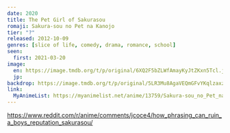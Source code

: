 ```yaml
---
date: 2020
title: The Pet Girl of Sakurasou
romaji: Sakura-sou no Pet na Kanojo
tier: "?"
released: 2012-10-09
genres: [slice of life, comedy, drama, romance, school]
seen:
  first: 2021-03-20
image:
  en: https://image.tmdb.org/t/p/original/6XQ2F5bZLWfAmayKyJtZKxn5Tcl.jpg
  jp: 
backdrop: https://image.tmdb.org/t/p/original/5LR3Mu8AgaVEQmGFvYKqlzaxzTg.jpg
link:
  MyAnimeList: https://myanimelist.net/anime/13759/Sakura-sou_no_Pet_na_Kanojo
---
```


<https://www.reddit.com/r/anime/comments/jcoce4/how_phrasing_can_ruin_a_boys_reputation_sakurasou/>

